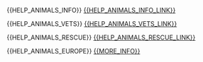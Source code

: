{{HELP_ANIMALS_INFO}} [{{HELP_ANIMALS_INFO_LINK}}]({{HELP_ANIMALS_INFO_URL}})

{{HELP_ANIMALS_VETS}} [{{HELP_ANIMALS_VETS_LINK}}](http://maokbudapest.hu/ukr/)

{{HELP_ANIMALS_RESCUE}} [{{HELP_ANIMALS_RESCUE_LINK}}]({{HELP_ANIMALS_RESCUE_URL}})

{{HELP_ANIMALS_EUROPE}} [{{MORE_INFO}}](https://vetsforukraine.com/vets-for-animals/)
